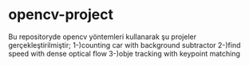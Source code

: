 # opencv-project
Bu repositoryde opencv yöntemleri kullanarak şu projeler gerçekleştirilmiştir;
1-)counting car with background subtractor
2-)find speed with dense optical flow
3-)obje tracking with keypoint matching
